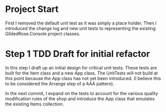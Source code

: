 # Project Start
First I removed the default unit test as it was simply a place holder. Then I introduced
the change log and new unit tests to representing the existing GildedRose.Console project
classes.

# Step 1 TDD Draft for initial refactor
In this step I draft up an initial design for critical unit tests. These tests are built
for the Item class and a new App class. The UnitTests will not build at this point because
the App class has not yet been introduced. (I believe this to be considered the Arrange step
of a AAA pattern).

In the next commit, I expand on the tests to account for the various quality modification
rules of the shop and introduce the App class that emulates the existing Items collection.
